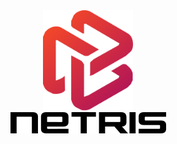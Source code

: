 <div align="center">
<div>

<img height="160" src="/assets/logo.png">

</div>

<div align="center" >

<picture>
  <source media="(prefers-color-scheme: dark)" srcset="/assets/logo-name-white.png">
  <source media="(prefers-color-scheme: light)" srcset="/assets/logo-name-black.png">
  <img alt="netris logo name" src="/assets/logo-name-black.png">
</picture>

</div>

</div>